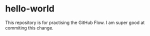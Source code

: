 # hello-world
This repository is for practising the GitHub Flow.
I am super good at commiting this change.
